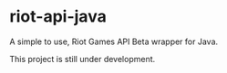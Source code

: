 riot-api-java
=============

A simple to use, Riot Games API Beta wrapper for Java.

This project is still under development.
